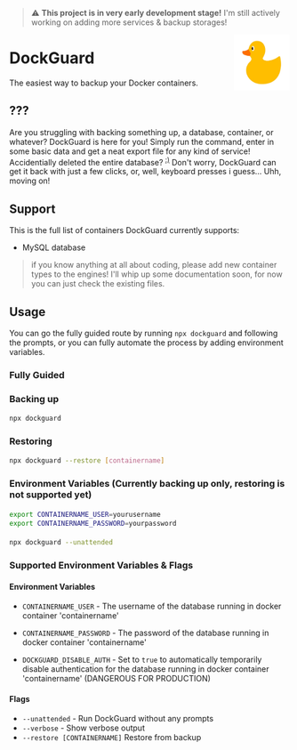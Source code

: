 > :warning: **This project is in very early development stage!** I'm still actively working on adding more services & backup storages!

<img src="https://github.com/daanschenkel/DockGuard/blob/main/logo.png?raw=true" width="100" height="100" align="right" />

# DockGuard

The easiest way to backup your Docker containers.

## ???

Are you struggling with backing something up, a database, container, or whatever?
DockGuard is here for you! Simply run the command, enter in some basic data and get a neat export file for any kind of service!
Accidentially deleted the entire database? <sup>[:)](https://www.youtube.com/watch?v=tLdRBsuvVKc)</sup> Don't worry, DockGuard can get it back with just a few clicks, or, well, keyboard presses i guess... Uhh, moving on!

## Support

This is the full list of containers DockGuard currently supports:

- MySQL database

> if you know anything at all about coding, please add new container types to the engines! I'll whip up some documentation soon, for now you can just check the existing files.

## Usage

You can go the fully guided route by running `npx dockguard` and following the prompts, or you can fully automate the process by adding environment variables.

### Fully Guided

### Backing up

```bash
npx dockguard
```

### Restoring

```bash
npx dockguard --restore [containername]
```

### Environment Variables (Currently backing up only, restoring is not supported yet)

```bash
export CONTAINERNAME_USER=yourusername
export CONTAINERNAME_PASSWORD=yourpassword

npx dockguard --unattended
```

### Supported Environment Variables & Flags

#### Environment Variables

- `CONTAINERNAME_USER` - The username of the database running in docker container 'containername'

- `CONTAINERNAME_PASSWORD` - The password of the database running in docker container 'containername'

- `DOCKGUARD_DISABLE_AUTH` - Set to `true` to automatically temporarily disable authentication for the database running in docker container 'containername' (DANGEROUS FOR PRODUCTION)

#### Flags

- `--unattended` - Run DockGuard without any prompts
- `--verbose` - Show verbose output
- `--restore [CONTAINERNAME]` Restore from backup
